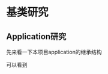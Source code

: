 # 基类研究

## Application研究
先来看一下本项目application的继承结构
[](https://github.com/ainiyiwan/OSChina-v2.9.0/blob/master/png/application.jpg)

可以看到